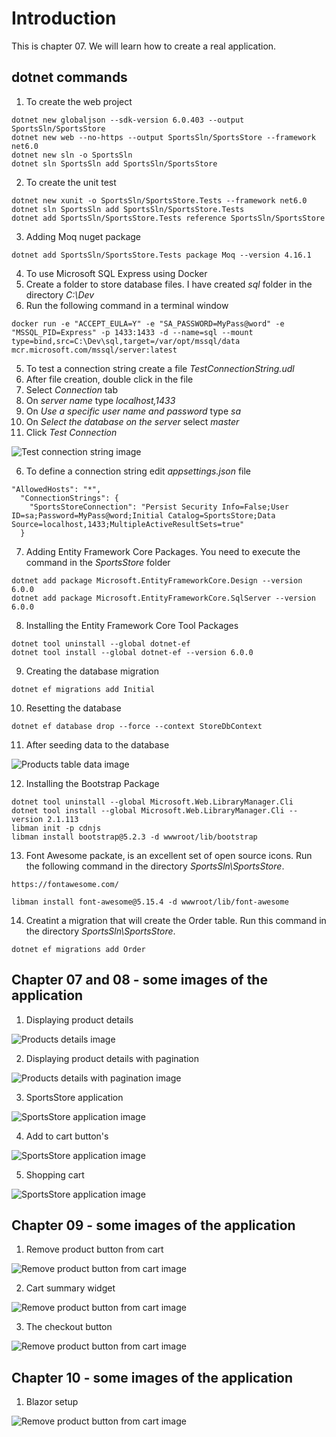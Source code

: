 # Introduction 
This is chapter 07. We will learn how to create a real application.

## dotnet commands

1. To create the web project
```
dotnet new globaljson --sdk-version 6.0.403 --output SportsSln/SportsStore
dotnet new web --no-https --output SportsSln/SportsStore --framework net6.0
dotnet new sln -o SportsSln
dotnet sln SportsSln add SportsSln/SportsStore

```

2. To create the unit test

```
dotnet new xunit -o SportsSln/SportsStore.Tests --framework net6.0
dotnet sln SportsSln add SportsSln/SportsStore.Tests
dotnet add SportsSln/SportsStore.Tests reference SportsSln/SportsStore
```

3. Adding Moq nuget package
```
dotnet add SportsSln/SportsStore.Tests package Moq --version 4.16.1
```

4. To use Microsoft SQL Express using Docker
1. Create a folder to store database files. I have created _sql_ folder in the directory _C:\Dev_
2. Run the following command in a terminal window
```
docker run -e "ACCEPT_EULA=Y" -e "SA_PASSWORD=MyPass@word" -e "MSSQL_PID=Express" -p 1433:1433 -d --name=sql --mount type=bind,src=C:\Dev\sql,target=/var/opt/mssql/data mcr.microsoft.com/mssql/server:latest
```


5. To test a connection string create a file _TestConnectionString.udl_
1. After file creation, double click in the file
2. Select _Connection_ tab
3. On _server name_ type _localhost,1433_ 
4. On _Use a specific user name and password_ type _sa_
5. On _Select the database on the server_ select _master_
6. Click _Test Connection_

![Test connection string image](./images/TestConnectionString.PNG)

6. To define a connection string edit _appsettings.json_ file
```
"AllowedHosts": "*",
  "ConnectionStrings": {
    "SportsStoreConnection": "Persist Security Info=False;User ID=sa;Password=MyPass@word;Initial Catalog=SportsStore;Data Source=localhost,1433;MultipleActiveResultSets=true"
  }
```

7. Adding Entity Framework Core Packages. You need to execute the command in the _SportsStore_ folder
```
dotnet add package Microsoft.EntityFrameworkCore.Design --version 6.0.0
dotnet add package Microsoft.EntityFrameworkCore.SqlServer --version 6.0.0
```

8. Installing the Entity Framework Core Tool Packages
```
dotnet tool uninstall --global dotnet-ef
dotnet tool install --global dotnet-ef --version 6.0.0
```

9. Creating the database migration
```
dotnet ef migrations add Initial
```

10. Resetting the database
```
dotnet ef database drop --force --context StoreDbContext
```

11. After seeding data to the database

![Products table data image](./images/SeedingDataToDatabase.PNG)


12. Installing the Bootstrap Package
```
dotnet tool uninstall --global Microsoft.Web.LibraryManager.Cli
dotnet tool install --global Microsoft.Web.LibraryManager.Cli --version 2.1.113
libman init -p cdnjs
libman install bootstrap@5.2.3 -d wwwroot/lib/bootstrap
```

13. Font Awesome packate, is an excellent set of open source icons. Run the following command in the directory _SportsSln\SportsStore_.

```
https://fontawesome.com/

libman install font-awesome@5.15.4 -d wwwroot/lib/font-awesome
```

14.  Creatint a migration that will create the Order table. Run this command in the directory _SportsSln\SportsStore_.
```
dotnet ef migrations add Order
```


## Chapter 07 and 08 - some images of the application

1. Displaying product details

![Products details image](./images/DisplayingProductDetails.PNG)

2. Displaying product details with pagination

![Products details with pagination image](./images/DisplayingProductDetailsWithPagination.PNG)


3. SportsStore application

![SportsStore application image](./images/SportsStoreApplication.PNG)

4. Add to cart button's

![SportsStore application image](./images/AddToCartButton.PNG)

5. Shopping cart

![SportsStore application image](./images/ShoppingCart.PNG)

## Chapter 09 - some images of the application

1. Remove product button from cart

![Remove product button from cart image](./images/RemoveProductFromCart.PNG)

2. Cart summary widget

![Remove product button from cart image](./images/CartSummaryWidget.PNG)

3. The checkout button

![Remove product button from cart image](./images/CheckoutButtonInTheCart.PNG)

## Chapter 10 - some images of the application

1. Blazor setup 

![Remove product button from cart image](./images/BlazorSetup.PNG)